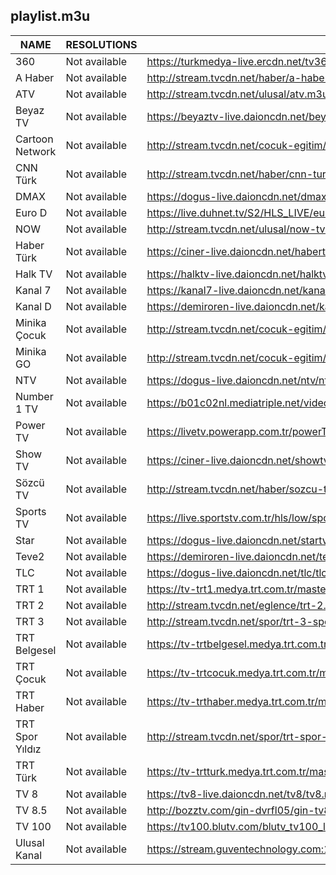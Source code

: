 ## playlist.m3u
|      NAME       |  RESOLUTIONS  |                                                  URL                                                   |
|-----------------|---------------|--------------------------------------------------------------------------------------------------------|
|             360 | Not available | https://turkmedya-live.ercdn.net/tv360/tv360.m3u8                                                      |
| A Haber         | Not available | http://stream.tvcdn.net/haber/a-haber.m3u8                                                             |
| ATV             | Not available | http://stream.tvcdn.net/ulusal/atv.m3u8                                                                |
| Beyaz TV        | Not available | https://beyaztv-live.daioncdn.net/beyaztv/beyaztv_1080p.m3u8                                           |
| Cartoon Network | Not available | http://stream.tvcdn.net/cocuk-egitim/cartoon-network.m3u8                                              |
| CNN Türk        | Not available | http://stream.tvcdn.net/haber/cnn-turk.m3u8                                                            |
| DMAX            | Not available | https://dogus-live.daioncdn.net/dmax/dmax_720p.m3u8                                                    |
| Euro D          | Not available | https://live.duhnet.tv/S2/HLS_LIVE/eurodnp/playlist.m3u8                                               |
| NOW             | Not available | http://stream.tvcdn.net/ulusal/now-tv.m3u8                                                             |
| Haber Türk      | Not available | https://ciner-live.daioncdn.net/haberturktv/haberturktv.m3u8                                           |
| Halk TV         | Not available | https://halktv-live.daioncdn.net/halktv/halktv.m3u8                                                    |
| Kanal 7         | Not available | https://kanal7-live.daioncdn.net/kanal7/kanal7.m3u8                                                    |
| Kanal D         | Not available | https://demiroren-live.daioncdn.net/kanald/kanald.m3u8                                                 |
| Minika Çocuk    | Not available | http://stream.tvcdn.net/cocuk-egitim/minika-cocuk.m3u8                                                 |
| Minika GO       | Not available | http://stream.tvcdn.net/cocuk-egitim/minika-go.m3u8                                                    |
| NTV             | Not available | https://dogus-live.daioncdn.net/ntv/ntv.m3u8                                                           |
| Number 1 TV     | Not available | https://b01c02nl.mediatriple.net/videoonlylive/mtkgeuihrlfwlive/u_stream_5c9e17cd6360b_1/playlist.m3u8 |
| Power TV        | Not available | https://livetv.powerapp.com.tr/powerTV/powerhd.smil/playlist.m3u8                                      |
| Show TV         | Not available | https://ciner-live.daioncdn.net/showtv/showtv.m3u8                                                     |
| Sözcü TV        | Not available | http://stream.tvcdn.net/haber/sozcu-tv.m3u8                                                            |
| Sports TV       | Not available | https://live.sportstv.com.tr/hls/low/sportstv.m3u8                                                     |
| Star            | Not available | https://dogus-live.daioncdn.net/startv/startv.m3u8                                                     |
| Teve2           | Not available | https://demiroren-live.daioncdn.net/teve2/teve2.m3u8                                                   |
| TLC             | Not available | https://dogus-live.daioncdn.net/tlc/tlc.m3u8                                                           |
| TRT 1           | Not available | https://tv-trt1.medya.trt.com.tr/master.m3u8                                                           |
| TRT 2           | Not available | http://stream.tvcdn.net/eglence/trt-2.m3u8                                                             |
| TRT 3           | Not available | http://stream.tvcdn.net/spor/trt-3-spor.m3u8                                                           |
| TRT Belgesel    | Not available | https://tv-trtbelgesel.medya.trt.com.tr/master.m3u8                                                    |
| TRT Çocuk       | Not available | https://tv-trtcocuk.medya.trt.com.tr/master.m3u8                                                       |
| TRT Haber       | Not available | https://tv-trthaber.medya.trt.com.tr/master.m3u8                                                       |
| TRT Spor Yıldız | Not available | http://stream.tvcdn.net/spor/trt-spor-yildiz.m3u8                                                      |
| TRT Türk        | Not available | https://tv-trtturk.medya.trt.com.tr/master.m3u8                                                        |
| TV 8            | Not available | https://tv8-live.daioncdn.net/tv8/tv8.m3u8                                                             |
| TV 8.5          | Not available | http://bozztv.com/gin-dvrfl05/gin-tv8_5/index.m3u8                                                     |
| TV 100          | Not available | https://tv100.blutv.com/blutv_tv100_live/live.m3u8                                                     |
| Ulusal Kanal    | Not available | https://stream.guventechnology.com:19360/ulusaltv/ulusaltv.m3u8                                        |
